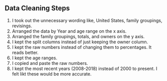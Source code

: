 ## Data Cleaning Steps  
1. I took out the unnecessary wording like, United States, family groupings, revisings. 
2. Arranged the data by Year and age range on the x axis. 
3. Arranged the family groupings, totals, and owners on the y axis. 
4. I kept the split columns instead of just keeping the owner column.
5. I kept the raw numbers instead of changing them to percentages. It reads better. 
6. I kept the age ranges. 
7. I copied and paste the raw numbers. 
8. I kept the most recent years (2008-2018) instead of 2000 to present. I felt likt these would be more accurate. 
